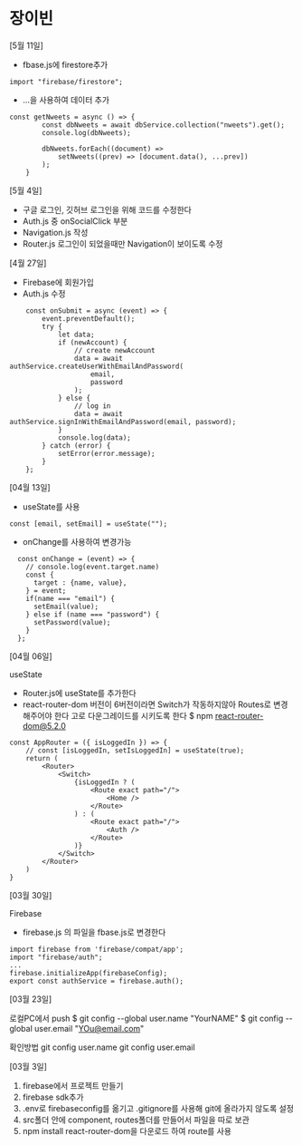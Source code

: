 # 장이빈

[5월 11일]
- fbase.js에 firestore추가
```
import "firebase/firestore";
```
- ...을 사용하여 데이터 추가
```
const getNweets = async () => {
        const dbNweets = await dbService.collection("nweets").get();
        console.log(dbNweets);

        dbNweets.forEach((document) => 
            setNweets((prev) => [document.data(), ...prev])
        );
    }
```

[5월 4일]
- 구글 로그인, 깃허브 로그인을 위해 코드를 수정한다
- Auth.js 중 onSocialClick 부분
- Navigation.js 작성 
- Router.js 로그인이 되었을때만 Navigation이 보이도록 수정


[4월 27일]
- Firebase에 회원가입
- Auth.js 수정
```
    const onSubmit = async (event) => {
        event.preventDefault();
        try {
            let data;
            if (newAccount) {
                // create newAccount
                data = await authService.createUserWithEmailAndPassword(
                    email,
                    password
                );
            } else {
                // log in
                data = await authService.signInWithEmailAndPassword(email, password);
            }
            console.log(data);
        } catch (error) {
            setError(error.message);
        }
    };
```

[04월 13일]
- useState를 사용
```
const [email, setEmail] = useState("");
```

- onChange를 사용하여 변경가능
```
  const onChange = (event) => {
    // console.log(event.target.name)
    const {
      target : {name, value},
    } = event;
    if(name === "email") {
      setEmail(value);
    } else if (name === "password") {
      setPassword(value);
    }
  };
```

[04월 06일]

useState
- Router.js에 useState를 추가한다
- react-router-dom 버전이 6버전이라면 Switch가 작동하지않아 Routes로 변경해주어야 한다 고로 다운그레이드를 시키도록 한다 $ npm react-router-dom@5.2.0
```
const AppRouter = ({ isLoggedIn }) => {
    // const [isLoggedIn, setIsLoggedIn] = useState(true);
    return (
        <Router>
            <Switch>
                {isLoggedIn ? (
                    <Route exact path="/">
                        <Home />
                    </Route>
                ) : (
                    <Route exact path="/">
                        <Auth />
                    </Route>
                )}
            </Switch>
        </Router>
    )
}
```

[03월 30일]

Firebase
- firebase.js 의 파일을 fbase.js로 변경한다
```
import firebase from 'firebase/compat/app';
import "firebase/auth";
...
firebase.initializeApp(firebaseConfig);
export const authService = firebase.auth();
```

[03월 23일]

로컬PC에서 push
$ git config --global user.name "YourNAME"
$ git config --global user.email "YOu@email.com"

확인방법
git config user.name
git config user.email


[03월 3일]
1. firebase에서 프로젝트 만들기
2. firebase sdk추가
3. .env로 firebaseconfig를 옮기고 .gitignore를 사용해 git에 올라가지 않도록 설정
4. src폴더 안에 component, routes폴더를 만들어서 파일을 따로 보관
5. npm install react-router-dom을 다운로드 하여 route를 사용



